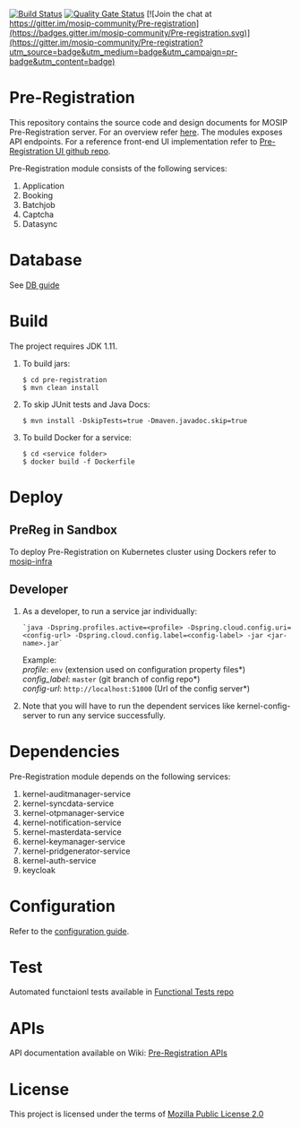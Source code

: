 [![Build Status](https://travis-ci.org/mosip/pre-registration.svg?branch=master)](https://travis-ci.org/mosip/pre-registration)
[![Quality Gate Status](https://sonarcloud.io/api/project_badges/measure?project=mosip_pre-registration&metric=alert_status)](https://sonarcloud.io/dashboard?id=mosip_pre-registration)
[![Join the chat at https://gitter.im/mosip-community/Pre-registration](https://badges.gitter.im/mosip-community/Pre-registration.svg)](https://gitter.im/mosip-community/Pre-registration?utm_source=badge&utm_medium=badge&utm_campaign=pr-badge&utm_content=badge)

# Pre-Registration 
This repository contains the source code and design documents for MOSIP Pre-Registration server.  For an overview refer [here](https://nayakrounak.gitbook.io/mosip-docs/v/1.2.0/modules/registration/pre-registration).  The modules exposes API endpoints. For a reference front-end UI implementation refer to [Pre-Registration UI  github repo](https://github.com/mosip/pre-registration-ui/tree/1.2.0-rc2).

Pre-Registration module consists of the following services:
1. Application
2. Booking
3. Batchjob
4. Captcha
5. Datasync

# Database

See [DB guide](db_scripts/README.md)

# Build
The project requires JDK 1.11. 
1. To build jars:
    ```
    $ cd pre-registration
    $ mvn clean install 
    ```
1. To skip JUnit tests and Java Docs:
    ```
    $ mvn install -DskipTests=true -Dmaven.javadoc.skip=true
    ```
1. To build Docker for a service:
    ```
    $ cd <service folder>
    $ docker build -f Dockerfile
    ```

# Deploy

## PreReg in Sandbox
To deploy Pre-Registration on Kubernetes cluster using Dockers refer to [mosip-infra](https://github.com/mosip/mosip-infra/tree/1.2.0-rc2/deployment/v3)

## Developer

1. As a developer, to run a service jar individually:
    ```
    `java -Dspring.profiles.active=<profile> -Dspring.cloud.config.uri=<config-url> -Dspring.cloud.config.label=<config-label> -jar <jar-name>.jar`
    ```
    Example:  
        _profile_: `env` (extension used on configuration property files*)    
        _config_label_: `master` (git branch of config repo*)  
        _config-url_: `http://localhost:51000` (Url of the config server*)  
	
1. Note that you will have to run the dependent services like kernel-config-server to run any service successfully.
    
# Dependencies
Pre-Registration module depends on the following services:

1. kernel-auditmanager-service
1. kernel-syncdata-service
1. kernel-otpmanager-service
1. kernel-notification-service
1. kernel-masterdata-service
1. kernel-keymanager-service
1. kernel-pridgenerator-service
1. kernel-auth-service
1. keycloak

# Configuration
Refer to the [configuration guide](docs/configuration.md).

# Test
Automated functaionl tests available in [Functional Tests repo](https://github.com/mosip/mosip-functional-tests)

# APIs
API documentation available on Wiki: [Pre-Registration APIs](https://github.com/mosip/documentation/wiki/Pre-Registration-APIs)

# License
This project is licensed under the terms of [Mozilla Public License 2.0](https://github.com/mosip/mosip-platform/blob/master/LICENSE)

